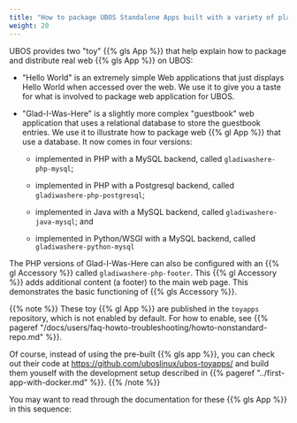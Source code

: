 ```yaml
---
title: "How to package UBOS Standalone Apps built with a variety of platforms"
weight: 20
---
```


UBOS provides two "toy" {{% gls App %}} that help explain how to package and distribute
real web {{% gls App %}} on UBOS:

* "Hello World" is an extremely simple Web applications that just displays Hello World
  when accessed over the web. We use it to give you a taste for what is involved to
  package web application for UBOS.

* "Glad-I-Was-Here" is a slightly more complex "guestbook" web application that uses a
  relational database to store the guestbook entries. We use it to illustrate how to package
  web {{% gl App %}} that use a database. It now comes in four versions:

  * implemented in PHP with a MySQL backend, called ``gladiwashere-php-mysql``;

  * implemented in PHP with a Postgresql backend, called ``gladiwashere-php-postgresql``;

  * implemented in Java with a MySQL backend, called ``gladiwashere-java-mysql``; and

  * implemented in Python/WSGI with a MySQL backend, called ``gladiwashere-python-mysql``

The PHP versions of Glad-I-Was-Here can also be configured with an {{% gl Accessory %}} called
``gladiwashere-php-footer``. This {{% gl Accessory %}} adds additional content (a footer) to the main
web page. This demonstrates the basic functioning of {{% gls Accessory %}}.

{{% note %}}
These toy {{% gl App %}} are published in the ``toyapps`` repository, which is not enabled
by default. For how to enable,
see {{% pageref "/docs/users/faq-howto-troubleshooting/howto-nonstandard-repo.md" %}}.

Of course, instead of using the pre-built {{% gls app %}}, you can check out their code
at https://github.com/uboslinux/ubos-toyapps/ and build them youself with the development
setup described in {{% pageref "../first-app-with-docker.md" %}}.
{{% /note %}}

You may want to read through the documentation for these {{% gls App %}} in this sequence:
